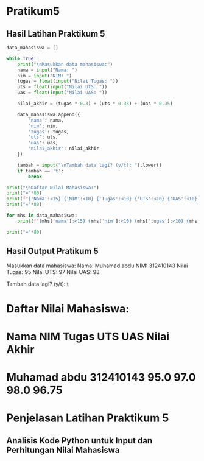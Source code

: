 # Pratikum5

## Hasil Latihan Praktikum 5 
````Python
data_mahasiswa = []

while True:
    print("\nMasukkan data mahasiswa:")
    nama = input("Nama: ")
    nim = input("NIM: ")
    tugas = float(input("Nilai Tugas: "))
    uts = float(input("Nilai UTS: "))
    uas = float(input("Nilai UAS: "))

    nilai_akhir = (tugas * 0.3) + (uts * 0.35) + (uas * 0.35)

    data_mahasiswa.append({
        'nama': nama,
        'nim': nim,
        'tugas': tugas,
        'uts': uts,
        'uas': uas,
        'nilai_akhir': nilai_akhir
    })

    tambah = input("\nTambah data lagi? (y/t): ").lower()
    if tambah == 't':
        break

print("\nDaftar Nilai Mahasiswa:")
print("="*80)
print(f"{'Nama':<15} {'NIM':<10} {'Tugas':<10} {'UTS':<10} {'UAS':<10} {'Nilai Akhir':<10}")
print("="*80)

for mhs in data_mahasiswa:
    print(f"{mhs['nama']:<15} {mhs['nim']:<10} {mhs['tugas']:<10} {mhs['uts']:<10} {mhs['uas']:<10} {mhs['nilai_akhir']:<10.2f}")

print("="*80)

````

## Hasil Output Pratikum 5
Masukkan data mahasiswa:
Nama: Muhamad abdu
NIM: 312410143
Nilai Tugas: 95
Nilai UTS: 97
Nilai UAS: 98

Tambah data lagi? (y/t): t

Daftar Nilai Mahasiswa:
================================================================================
Nama            NIM        Tugas      UTS        UAS        Nilai Akhir
================================================================================
Muhamad abdu    312410143  95.0       97.0       98.0       96.75
================================================================================

# Penjelasan Latihan Praktikum 5
## Analisis Kode Python untuk Input dan Perhitungan Nilai Mahasiswa

